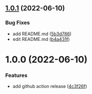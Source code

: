 ## [1.0.1](https://github.com/UrijHoruzij/generator-css-varibles/compare/v1.0.0...v1.0.1) (2022-06-10)


### Bug Fixes

* add README.md ([5b3d786](https://github.com/UrijHoruzij/generator-css-varibles/commit/5b3d78634b6b6d9b2ad2947b6abc1750dc74b221))
* edit README.md ([b4a431f](https://github.com/UrijHoruzij/generator-css-varibles/commit/b4a431f7005105885c1ab53a2fbd64b2c46b0eb4))

# 1.0.0 (2022-06-10)


### Features

* add github action release ([4c3f26f](https://github.com/UrijHoruzij/generator-css-varibles/commit/4c3f26fb51e38982c751dcd5c4b809c132b49d7d))
